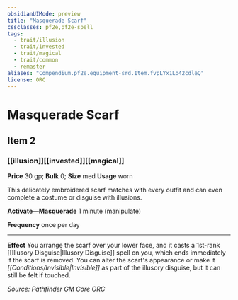 ```yaml
---
obsidianUIMode: preview
title: "Masquerade Scarf"
cssclasses: pf2e,pf2e-spell
tags:
  - trait/illusion
  - trait/invested
  - trait/magical
  - trait/common
  - remaster
aliases: "Compendium.pf2e.equipment-srd.Item.fvpLYx1Lo42cdleQ"
license: ORC
---
```

# Masquerade Scarf
## Item 2
### [[illusion]][[invested]][[magical]]


**Price** 30 gp; 
**Bulk** 0; **Size** med
**Usage** worn

This delicately embroidered scarf matches with every outfit and can even complete a costume or disguise with illusions.

**Activate—Masquerade** 1 minute (manipulate)

**Frequency** once per day

* * *

**Effect** You arrange the scarf over your lower face, and it casts a 1st-rank [[Illusory Disguise|Illusory Disguise]] spell on you, which ends immediately if the scarf is removed. You can alter the scarf's appearance or make it _[[Conditions/Invisible|Invisible]]_ as part of the illusory disguise, but it can still be felt if touched.

*Source: Pathfinder GM Core*
*ORC*